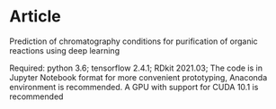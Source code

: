 # Article
Prediction of chromatography conditions for purification of organic reactions using deep learning

Required: python 3.6; tensorflow 2.4.1; RDkit 2021.03; 
The code is in Jupyter Notebook format for more convenient prototyping, Anaconda environment is recommended.
A GPU with support for CUDA 10.1 is recommended
